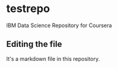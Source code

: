 # testrepo
IBM Data Science Repository for Coursera

## Editing the file
It's a markdown file in this repository.
